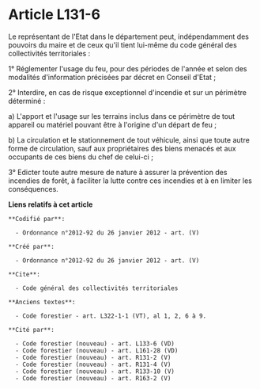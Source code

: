 # Article L131-6

Le représentant de l'Etat dans le département peut, indépendamment des pouvoirs du maire et de ceux qu'il tient lui-même du
code général des collectivités territoriales :

1° Réglementer l'usage du feu, pour des périodes de l'année et selon des modalités d'information précisées par décret en
Conseil d'Etat ;

2° Interdire, en cas de risque exceptionnel d'incendie et sur un périmètre déterminé :

a) L'apport et l'usage sur les terrains inclus dans ce périmètre de tout appareil ou matériel pouvant être à l'origine d'un
départ de feu ;

b) La circulation et le stationnement de tout véhicule, ainsi que toute autre forme de circulation, sauf aux propriétaires
des biens menacés et aux occupants de ces biens du chef de celui-ci ;

3° Edicter toute autre mesure de nature à assurer la prévention des incendies de forêt, à faciliter la lutte contre ces
incendies et à en limiter les conséquences.

**Liens relatifs à cet article**

	**Codifié par**:

	  - Ordonnance n°2012-92 du 26 janvier 2012 - art. (V)

	**Créé par**:

	  - Ordonnance n°2012-92 du 26 janvier 2012 - art. (V)

	**Cite**:

	  - Code général des collectivités territoriales

	**Anciens textes**:

	  - Code forestier - art. L322-1-1 (VT), al 1, 2, 6 à 9.

	**Cité par**:

	  - Code forestier (nouveau) - art. L133-6 (VD)
	  - Code forestier (nouveau) - art. L161-28 (VD)
	  - Code forestier (nouveau) - art. R131-2 (V)
	  - Code forestier (nouveau) - art. R131-4 (V)
	  - Code forestier (nouveau) - art. R133-10 (V)
	  - Code forestier (nouveau) - art. R163-2 (V)
